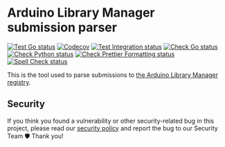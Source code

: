# Arduino Library Manager submission parser

[![Test Go status](https://github.com/arduino/library-registry-submission-parser/actions/workflows/test-go-task.yml/badge.svg)](https://github.com/arduino/library-registry-submission-parser/actions/workflows/test-go-task.yml)
[![Codecov](https://codecov.io/gh/arduino/library-registry-submission-parser/branch/main/graph/badge.svg)](https://codecov.io/gh/arduino/library-registry-submission-parser)
[![Test Integration status](https://github.com/arduino/library-registry-submission-parser/actions/workflows/test-go-integration-task.yml/badge.svg)](https://github.com/arduino/library-registry-submission-parser/actions/workflows/test-go-integration-task.yml)
[![Check Go status](https://github.com/arduino/library-registry-submission-parser/actions/workflows/check-go-task.yml/badge.svg)](https://github.com/arduino/library-registry-submission-parser/actions/workflows/check-go-task.yml)
[![Check Python status](https://github.com/arduino/library-registry-submission-parser/actions/workflows/check-python-task.yml/badge.svg)](https://github.com/arduino/library-registry-submission-parser/actions/workflows/check-python-task.yml)
[![Check Prettier Formatting status](https://github.com/arduino/library-registry-submission-parser/actions/workflows/check-prettier-formatting-task.yml/badge.svg)](https://github.com/arduino/library-registry-submission-parser/actions/workflows/check-prettier-formatting-task.yml)
[![Spell Check status](https://github.com/arduino/library-registry-submission-parser/actions/workflows/spell-check-task.yml/badge.svg)](https://github.com/arduino/library-registry-submission-parser/actions/workflows/spell-check-task.yml)

This is the tool used to parse submissions to [the Arduino Library Manager registry](https://github.com/arduino/library-registry).

## Security

If you think you found a vulnerability or other security-related bug in this project, please read our [security policy](https://github.com/arduino/arduino-cli/security/policy) and report the bug to our Security Team 🛡️ Thank you!
